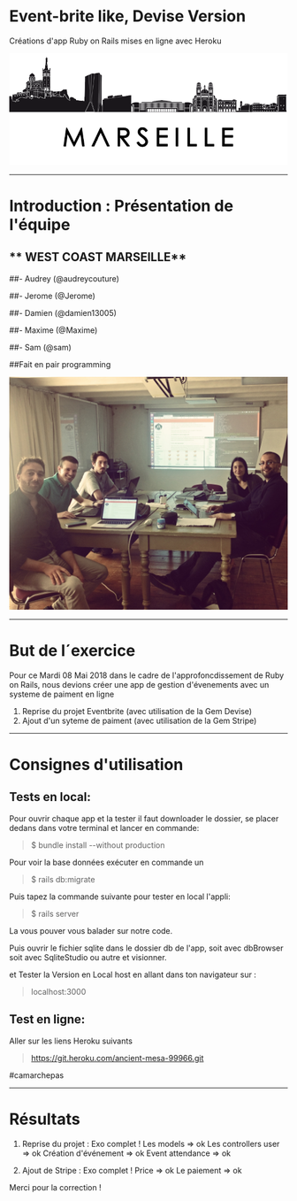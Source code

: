 # Event-brite like, Devise Version
Créations d'app Ruby on Rails mises en ligne avec Heroku



![alt tag](images/img-marseille-3.png)

-------------

# Introduction : Présentation de l'équipe

## ** WEST COAST MARSEILLE**

##- Audrey (@audreycouture)

##- Jerome (@Jerome)

##- Damien (@damien13005)

##- Maxime (@Maxime)

##- Sam (@sam)


##Fait en pair programming

![alt tag](images/pairProgramming.jpg)

-------------

# But de l´exercice

Pour ce Mardi 08 Mai 2018 dans le cadre de l'approfoncdissement de Ruby on Rails, nous devions créer une app de gestion  d'évenements avec un systeme de paiment en ligne

1. Reprise du projet Eventbrite (avec utilisation de la Gem Devise)
2. Ajout d'un syteme de paiment (avec utilisation de la Gem Stripe)
------------

# Consignes d'utilisation

## Tests en local:

Pour ouvrir chaque app et la tester il faut downloader le dossier, se placer dedans dans votre terminal et lancer en commande:

> $ bundle install --without production


Pour voir la base données exécuter en commande un

> $ rails db:migrate

Puis tapez la commande suivante pour tester en local l'appli:

> $ rails server

La vous pouver vous balader sur notre code.

Puis ouvrir le fichier sqlite dans le dossier db de l'app, soit avec dbBrowser soit avec SqliteStudio ou autre et visionner.

et Tester la Version en Local host en allant dans ton navigateur sur :

> localhost:3000





## Test en ligne:

Aller sur les liens Heroku suivants


> https://git.heroku.com/ancient-mesa-99966.git

#camarchepas


------------

# Résultats
1. Reprise du projet : Exo  complet !
	Les models => ok
	Les controllers user => ok
	Création d'événement => ok
	Event attendance => ok

2. Ajout de Stripe : Exo complet ! 
	Price => ok
	Le paiement => ok


Merci pour la correction ! 
